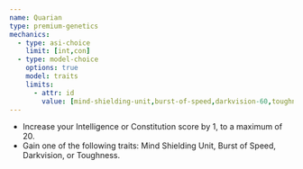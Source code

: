 ```yaml
---
name: Quarian
type: premium-genetics
mechanics:
  - type: asi-choice
    limit: [int,con]
  - type: model-choice
    options: true
    model: traits
    limits:
      - attr: id
        value: [mind-shielding-unit,burst-of-speed,darkvision-60,toughness]
---
```

- Increase your Intelligence or Constitution score by 1, to a maximum of 20.
- Gain one of the following traits: Mind Shielding Unit, Burst of Speed, Darkvision, or Toughness.

